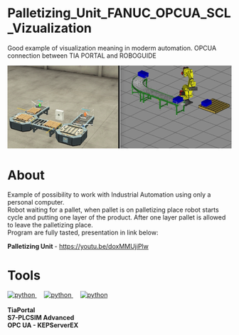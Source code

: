# Palletizing_Unit_FANUC_OPCUA_SCL_Vizualization
Good example of visualization meaning in moderm automation. OPCUA connection between TIA PORTAL and ROBOGUIDE

![Robot Baner](images/baner.png)

# About

Example of possibility to work with Industrial Automation using only a personal computer. <br>
Robot waiting for a pallet, when pallet is on palletizing place robot starts cycle and putting one layer of the product. After one layer pallet is allowed to leave the palletizing place. <br>
Program are fully tasted, presentation in link below: <br>

<strong> Palletizing Unit </strong> - https://youtu.be/doxMMUjiPlw <br>

# Tools

<div align="left">
  <a href="https://www.siemens.com" target="_blank" rel="noreferrer"> <img src="https://images.crunchbase.com/image/upload/c_lpad,h_170,w_170,f_auto,b_white,q_auto:eco,dpr_1/mky0fkibqswnxfbvhk3i" alt="python" width="40" height="40"/> </a>
  <img width="12" />
  <a href="https://factoryio.com/" target="_blank" rel="noreferrer"> <img src="https://europe1.discourse-cdn.com/standard20/uploads/factoryio/original/1X/cc7f98b5e86ab15071a0e830568aa12e2c1f872c.png" alt="python" width="40" height="40"/> </a>
  <img width="12" />
  <a href="https://www.fanuc.eu/" target="_blank" rel="noreferrer"> <img src="https://encrypted-tbn0.gstatic.com/images?q=tbn:ANd9GcRjyfnEWFFjiPF-sHanyFEw7JeoxEjBMWN1b5C96MQ&s" alt="python" width="40" height="40"/> </a>
</div>
<br>
<strong> TiaPortal </strong> <br>
<strong> S7-PLCSIM Advanced </strong> <br>
<strong> OPC UA - KEPServerEX </strong>

